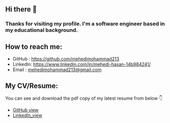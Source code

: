 ## Hi there 👋
### Thanks for visiting my profile. I'm a software engineer based in my educational background.


## How to reach me: 

- GitHub  : https://github.com/mehedimohammad213
- LinkedIn: https://www.linkedin.com/in/mehedi-hasan-14b984241/
- Email   : mehedimohammad213@gmail.com


   
## My CV/Resume:

You can see and download the pdf copy of my latest resume from below 👇

- [GitHub view](https://github.com/mehedimohammad213/CV-Resume/blob/main/mehediintern.pdf)
- [LinkedIn_view](https://www.linkedin.com/posts/mehedi-hasan-14b984241_cv-activity-7026062230492241920-aglS?utm_source=share&utm_medium=member_desktop)









